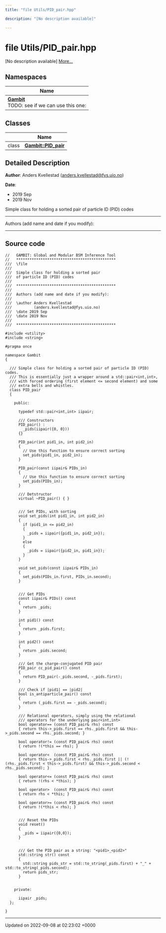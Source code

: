 ```yaml
---
title: "file Utils/PID_pair.hpp"

description: "[No description available]"

---
```


# file Utils/PID_pair.hpp

[No description available] [More...](#detailed-description)

## Namespaces

| Name           |
| -------------- |
| **[Gambit](/documentation/code/namespaces/namespacegambit/)** <br>TODO: see if we can use this one:  |

## Classes

|                | Name           |
| -------------- | -------------- |
| class | **[Gambit::PID_pair](/documentation/code/classes/classgambit_1_1pid__pair/)**  |

## Detailed Description


**Author**: Anders Kvellestad ([anders.kvellestad@fys.uio.no](mailto:anders.kvellestad@fys.uio.no)) 

**Date**: 

  * 2019 Sep 
  * 2019 Nov


Simple class for holding a sorted pair of particle ID (PID) codes



------------------

Authors (add name and date if you modify):



------------------




## Source code

```
//   GAMBIT: Global and Modular BSM Inference Tool
//   *********************************************
///  \file
///
///  Simple class for holding a sorted pair
///  of particle ID (PID) codes
///
///  *********************************************
///
///  Authors (add name and date if you modify):
///
///  \author Anders Kvellestad
///          (anders.kvellestad@fys.uio.no)
///  \date 2019 Sep
///  \date 2019 Nov
///
///  *********************************************

#include <utility>
#include <string>

#pragma once

namespace Gambit
{

  /// Simple class for holding a sorted pair of particle ID (PID) codes.
  /// This is essentially just a wrapper around a std::pair<int,int>, 
  /// with forced ordering (first element <= second element) and some 
  /// extra bells and whistles.
  class PID_pair
  {

    public:

      typedef std::pair<int,int> iipair;

      /// Constructors
      PID_pair() : 
        _pids(iipair({0, 0}))
      {}

      PID_pair(int pid1_in, int pid2_in)
      {
        // Use this function to ensure correct sorting
        set_pids(pid1_in, pid2_in);
      }

      PID_pair(const iipair& PIDs_in)
      {
        // Use this function to ensure correct sorting
        set_pids(PIDs_in);
      }

      /// Detstructor
      virtual ~PID_pair() { }


      /// Set PIDs, with sorting
      void set_pids(int pid1_in, int pid2_in)
      {
        if (pid1_in <= pid2_in)
        {
          _pids = iipair({pid1_in, pid2_in});
        }
        else
        {
          _pids = iipair({pid2_in, pid1_in});
        }
      }

      void set_pids(const iipair& PIDs_in)
      {
        set_pids(PIDs_in.first, PIDs_in.second);
      }


      /// Get PIDs
      const iipair& PIDs() const
      {
        return _pids;
      }

      int pid1() const
      {
        return _pids.first;
      }

      int pid2() const
      {
        return _pids.second;
      }

      /// Get the charge-conjugated PID pair
      PID_pair cc_pid_pair() const
      {
        return PID_pair(-_pids.second, -_pids.first);
      }

      /// Check if |pid1| == |pid2|
      bool is_antiparticle_pair() const
      {
        return (_pids.first == -_pids.second);
      }

      /// Relational operators, simply using the relational 
      /// operators for the underlying pair<int,int>
      bool operator== (const PID_pair& rhs) const
      { return this->_pids.first == rhs._pids.first && this->_pids.second == rhs._pids.second; }

      bool operator!= (const PID_pair& rhs) const
      { return !(*this == rhs); }

      bool operator<  (const PID_pair& rhs) const
      { return this->_pids.first < rhs._pids.first || (!(rhs._pids.first < this->_pids.first) && this->_pids.second < rhs._pids.second); }

      bool operator<= (const PID_pair& rhs) const
      { return !(rhs < *this); }

      bool operator>  (const PID_pair& rhs) const
      { return rhs < *this; }

      bool operator>= (const PID_pair& rhs) const
      { return !(*this < rhs); }


      /// Reset the PIDs
      void reset()
      {
        _pids = iipair({0,0});
      }


      /// Get the PID pair as a string: "<pid1>_<pid2>"
      std::string str() const
      {
        std::string pids_str = std::to_string(_pids.first) + "_" + std::to_string(_pids.second);
        return pids_str;
      }


    private:

      iipair _pids;
  };

}
```


-------------------------------

Updated on 2022-09-08 at 02:23:02 +0000
